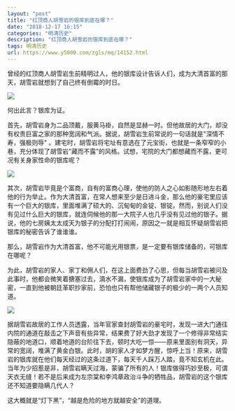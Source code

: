 ```yaml
---
layout: "post"
title: "红顶商人胡雪岩的银库到底在哪？"
date: "2018-12-17 16:15"
categories: "明清历史"
description: "红顶商人胡雪岩的银库到底在哪？"
tags: 明清历史
url: https://www.y5000.com/zgls/mq/14152.html
---
```






曾经的红顶商人胡雪岩生前精明过人，他的银库设计告诉人们，成为大清首富的那天，胡雪岩就想到了自己终有倒霉的时日。

![](https://img.y5000.com/uploads/allimg/170220/1133214U3-0.jpg)

何出此言？银库为证。

首先，胡雪岩身为二品顶戴，服黄马褂，自然是显赫一时。但他故居的大门，却没有权贵巨富之家的那种宽阔和气派。据说，胡雪岩生前常说的一句话就是"深情不寿，强极则辱"
。建宅时，胡雪岩将宅址有意选在了元宝街，也就是一条窄窄的小巷，充分体现了胡雪岩"藏而不露"的风格。试想，宅院的大门都想藏而不露，更可况有关身家性命的银库呢？

![](https://img.y5000.com/uploads/allimg/170220/113321I09-1.jpg)

其次，胡雪岩毕竟是个富商，自有的富商心理，使他的防人之心如影随形地左右着他的行为举止。作为大清首富，在常人想来至少是日进斗金，那么他的豪宅里应该有一个巨大的银库，里面堆满了硕大的、沉甸甸的金锭、银锭。然而，别说人们没有见过什么巨大的银库，就连伺候他的那一大院子人也几乎没有见过他的银子。据说，他的七房姨太太成天为银子的分配打打闹闹，原因之一就是相互怀疑胡雪岩把银库的秘密告诉了谁谁谁。

那么，胡雪岩作为大清首富，他不可能光用银票，是一定要有银库储备的，可银库在哪呢？

为此，胡雪岩的家人、家丁和佣人们，在这上面费劲了心思，但每当胡雪岩被问及此事时，他都会微笑着搪塞过去，滴水不漏，使银库成为了胡雪岩家中的一大秘密，一直到他被朝廷革职抄家前，恐怕也只有帮他储藏银子的极少的一两个人员知道。

![](https://img.y5000.com/uploads/allimg/170220/1133216234-2.jpg)

据胡雪岩故居的工作人员透露，当年官家查封胡雪岩的豪宅时，发现一进大门通往内院的通道在敲击之下声音有些异常，结果费了好大劲才发现了一个修得非常结实隐蔽的地道口，顺着地道的台阶往下去，顿时大吃一惊——原来里面别有洞天，异常的宽阔，堆满了黄金白银。此时，胡的家人才如梦方醒，惊呼上当！原来，胡雪岩的银库就在他们每天经过的这条过道下，每天千人踩万人踏，竟不知玄机在此。当年为少招惹是非，胡雪岩瞒天过海，蒙骗了所有的人！银库做得巧妙至极，可谓天衣无缝！若不是后来成为左宗棠和李鸿章政治斗争的牺牲品，胡雪岩的这个银库还不知道要隐瞒几代人？

这大概就是“灯下黑”，“越是危险的地方就越安全”的道理。

